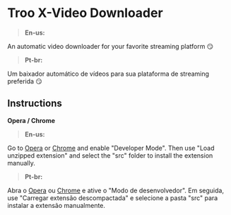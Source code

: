 # Troo X-Video Downloader

>**En-us:**

An automatic video downloader for your favorite streaming platform 😏

>**Pt-br:**

Um baixador automático de vídeos para sua plataforma de streaming preferida 😏

## Instructions

**Opera / Chrome**

>**En-us:**

Go to [Opera](opera://extensions) or [Chrome](chrome://extensions)  and enable "Developer Mode". Then use "Load unzipped extension" and select the "src" folder to install the extension manually.

>**Pt-br:**

Abra o [Opera](opera://extensions) ou [Chrome](chrome://extensions) e ative o "Modo de desenvolvedor". Em seguida, use "Carregar extensão descompactada" e selecione a pasta "src" para instalar a extensão manualmente.
